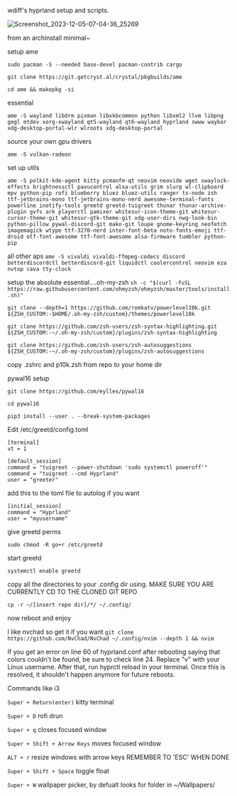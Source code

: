 
wdiff's hyprland setup and scripts.

![Screenshot_2023-12-05-07-04-36_25269](https://github.com/weeabootarsh/dotfiles/assets/16247239/ee29c3a2-7aa0-4349-ae34-2fba6c7f7ce4)

from an archinstall minimal~

setup ame

`sudo pacman -S --needed base-devel pacman-contrib cargo`

`git clone https://git.getcryst.al/crystal/pkgbuilds/ame`

`cd ame && makepkg -si`

essential 

`ame -S wayland libdrm pixman libxkbcommon python libxml2 llvm libpng gegl mtdev xorg-xwayland qt5-wayland qt6-wayland hyprland swww waybar xdg-desktop-portal-wlr wlroots xdg-desktop-portal`

source your own gpu drivers

`ame -S vulkan-radeon` 

set up utils

`ame -S polkit-kde-agent kitty pcmanfm-qt neovim neovide wget swaylock-effects brightnessctl pavucontrol alsa-utils grim slurp wl-clipboard mpv python-pip rofi blueberry bluez bluez-utils ranger ts-node zsh ttf-jetbrains-mono ttf-jetbrains-mono-nerd awesome-terminal-fonts powerline inotify-tools greetd greetd-tuigreet thunar thunar-archive-plugin gvfs ark playerctl pamixer whitesur-icon-theme-git whitesur-cursor-theme-git whitesur-gtk-theme-git xdg-user-dirs nwg-look-bin python-pillow pywal-discord-git mako-git loupe gnome-keyring neofetch imagemagick wtype ttf-3270-nerd inter-font-beta noto-fonts-emoji ttf-droid otf-font-awesome ttf-font-awesome alsa-firmware tumbler python-pip`

all other aps
`ame -S vivaldi vivaldi-ffmpeg-codecs discord betterdiscordctl betterdiscord-git liquidctl coolercontrol neovim eza nvtop cava tty-clock`

  
setup the absolute essential....oh-my-zsh 
`sh -c "$(curl -fsSL https://raw.githubusercontent.com/ohmyzsh/ohmyzsh/master/tools/install.sh)"`

`git clone --depth=1 https://github.com/romkatv/powerlevel10k.git ${ZSH_CUSTOM:-$HOME/.oh-my-zsh/custom}/themes/powerlevel10k`

`git clone https://github.com/zsh-users/zsh-syntax-highlighting.git ${ZSH_CUSTOM:-~/.oh-my-zsh/custom}/plugins/zsh-syntax-highlighting`

`git clone https://github.com/zsh-users/zsh-autosuggestions ${ZSH_CUSTOM:-~/.oh-my-zsh/custom}/plugins/zsh-autosuggestions`

copy .zshrc and p10k.zsh from repo to your home dir

pywal16 setup

`git clone https://github.com/eylles/pywal16`

`cd pywal16`

`pip3 install --user . --break-system-packages`

Edit /etc/greetd/config.toml

```
[terminal]
vt = 1

[default_session]
command = "tuigreet --power-shutdown 'sudo systemctl poweroff'"
command = "tuigreet --cmd Hyprland"
user = "greeter"
```
add this to the toml file to autolog if you want

```
[initial_session]
command = "Hyprland"
user = "myusername"
```

give greetd perms

`sudo chmod -R go+r /etc/greetd`

start greetd

`systemctl enable greetd`

copy all the directories to your .config dir using. MAKE SURE YOU ARE CURRENTLY CD TO THE CLONED GIT REPO 

`cp -r ~/[insert repo dir]/*/ ~/.config/`

now reboot and enjoy

I like nvchad so get it if you want
`git clone https://github.com/NvChad/NvChad ~/.config/nvim --depth 1 && nvim`

If you get an error on line 60 of hyprland.conf after rebooting saying that colors couldn't be found, be sure to check line 24. Replace "v" with your Linux username. After that, run hyprctl reload in your terminal. Once this is resolved, it shouldn't happen anymore for future reboots.

Commands
like i3

`Super + Return(enter)` 
kitty terminal 

`Super + D`
rofi drun

`Super + q` 
closes focused window

`Super + Shift + Arrow Keys` 
moves focused window

`ALT + r`
resize windows with arrow keys REMEMBER TO 'ESC' WHEN DONE

`Super + Shift + Space` 
toggle float

`Super + W` 
wallpaper picker, by defualt looks for folder in ~/Wallpapers/



